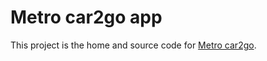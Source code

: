 Metro car2go app
==============

This project is the home and source code for [Metro car2go](http://apps.microsoft.com/windows/en-US/app/metro-carfinder/b5d654e1-3978-4521-b4f9-4edf1776dd06).
